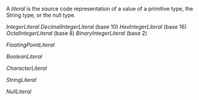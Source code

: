 A *literal* is the source code representation of a value of a primitive type, the String type, or the null type.

*IntegerLiteral*
  *DecimalIntegerLiteral* (base 10)
  *HexIntegerLiteral* (base 16)
  *OctalIntegerLiteral* (base 8)
  *BinaryIntegerLiteral* (base 2)
  
*FloatingPointLiteral*

*BooleanLiteral*

*CharacterLiteral*

*StringLiteral*

*NullLiteral*


